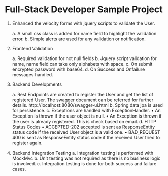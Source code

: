 # Full-Stack Developer Sample Project
1.	Enhanced the velocity forms with jquery scripts to validate the User.

	a.	A small css class is added for name field to highlight the validation error.
	b.	Simple alerts are used for any validation or notification.
	
2.	Frontend Validation	

	a.	Required validation for not null fields
	b.	Jquery script validation for name, name field can take only alphabets with space.
	c.	On submit encrypted password with base64.
	d.	On Success and Onfailure messages handled.
	
3.	Backend Developments

	a.	Rest Endpoints are created to register the User and get the list of registered User. The swagger document can be referred for further details.
	http://localhost:8080/swagger-ui.html
	b.	Spring data jpa is used for persistence.
	c.	Exceptions are handled with ExceptionHandler.
		•	An Exception is thrown if the user object is null.
		•	An Exception is thrown if the user is already registered. This is check based on email.
	d.	HTTP Status Codes
		•	ACCEPTED-202 accepted is sent as ResponseEntity status code if the received User object is a valid one.
		•	BAD_REQUEST 400 is sent as ResponseEntity status code if the received User tried to register again.

4.	Backend Integration Testing
	a.	Integration testing is performed with MockMvc
	b.	Unit testing was not required as there is no business logic is involved.
	c.	Integration testing is done for both success and failure cases.

